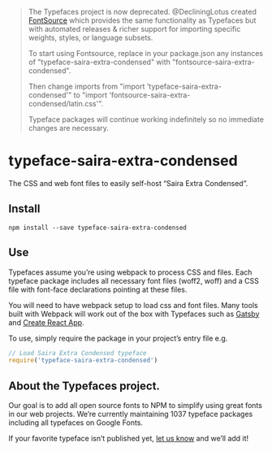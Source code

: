 >The Typefaces project is now deprecated. @DecliningLotus created
[FontSource](https://github.com/fontsource/fontsource) which provides the
same functionality as Typefaces but with automated releases & richer
support for importing specific weights, styles, or language subsets.
>
>To start using Fontsource, replace in your package.json any instances of
"typeface-saira-extra-condensed" with "fontsource-saira-extra-condensed".
>
> Then change imports from "import 'typeface-saira-extra-condensed'" to "import 'fontsource-saira-extra-condensed/latin.css'".
>
>Typeface packages will continue working indefinitely so no immediate
>changes are necessary.

# typeface-saira-extra-condensed

The CSS and web font files to easily self-host “Saira Extra Condensed”.

## Install

`npm install --save typeface-saira-extra-condensed`

## Use

Typefaces assume you’re using webpack to process CSS and files. Each typeface
package includes all necessary font files (woff2, woff) and a CSS file with
font-face declarations pointing at these files.

You will need to have webpack setup to load css and font files. Many tools built
with Webpack will work out of the box with Typefaces such as [Gatsby](https://github.com/gatsbyjs/gatsby)
and [Create React App](https://github.com/facebookincubator/create-react-app).

To use, simply require the package in your project’s entry file e.g.

```javascript
// Load Saira Extra Condensed typeface
require('typeface-saira-extra-condensed')
```

## About the Typefaces project.

Our goal is to add all open source fonts to NPM to simplify using great fonts in
our web projects. We’re currently maintaining 1037 typeface packages
including all typefaces on Google Fonts.

If your favorite typeface isn’t published yet, [let us know](https://github.com/KyleAMathews/typefaces)
and we’ll add it!
